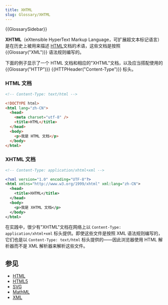 ```yaml
---
title: XHTML
slug: Glossary/XHTML
---
```


{{GlossarySidebar}}

**XHTML**（eXtensible HyperText Markup Language，可扩展超文本标记语言）是在历史上被用来描述 [HTML](/zh-CN/docs/Web/HTML)文档的术语，这些文档是按照 {{Glossary("XML")}} 语法规则编写的。

下面的例子显示了一个 HTML 文档和相应的"XHTML"文档，以及应当搭配使用的 {{Glossary("HTTP")}} {{HTTPHeader("Content-Type")}} 标头。

### HTML 文档

```html
<!-- Content-Type: text/html -->

<!DOCTYPE html>
<html lang="zh-CN">
  <head>
    <meta charset="utf-8" />
    <title>HTML</title>
  </head>
  <body>
    <p>我是 HTML 文档</p>
  </body>
</html>
```

### XHTML 文档

```xml
<!-- Content-Type: application/xhtml+xml -->

<?xml version="1.0" encoding="UTF-8"?>
<html xmlns="http://www.w3.org/1999/xhtml" xml:lang="zh-CN">
  <head>
    <title>XHTML</title>
  </head>
  <body>
    <p>我是 XHTML 文档</p>
  </body>
</html>
```

在实践中，很少有"XHTML"文档在网络上以 `Content-Type: application/xhtml+xml` 标头提供。即使这些文件是按照 XML 语法规则编写的，它们也是以 `Content-Type: text/html` 标头提供的——因此浏览器使用 HTML 解析器而不是 XML 解析器来解析这些文件。

## 参见

- [HTML](/zh-CN/docs/Glossary/HTML)
- [HTML5](/zh-CN/docs/Glossary/HTML5)
- [SVG](/zh-CN/docs/Glossary/SVG)
- [MathML](/zh-CN/docs/Glossary/MathML)
- [XML](/zh-CN/docs/Glossary/XML)
